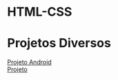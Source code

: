 # HTML-CSS
 
 <h1>Projetos Diversos</h1>
<a href="https://lvictor215.github.io/HTML-CSS/exercicios/desafios/d010/index.html" target="_blank">Projeto Android</a> <br>
<a href="https://lvictor215.github.io/HTML-CSS/exercicios/desafios/d012/index.html" target="_blank">Projeto</a> <br>